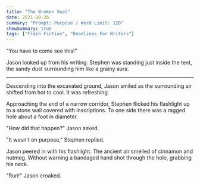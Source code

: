 ```yaml
---
title: "The Broken Seal"
date: 2021-10-26
summary: "Prompt: Purpose / Word Limit: 120"
showSummary: true
tags: ["Flash Fiction", "Deadlines For Writers"]
---
```


"You have to come see this!"

Jason looked up from his writing. Stephen was standing just inside the tent, the sandy dust surrounding him like a grainy aura.  

---

Descending into the excavated ground, Jason smiled as the surrounding air shifted from hot to cool. It was refreshing.

Approaching the end of a narrow corridor, Stephen flicked his flashlight up to a stone wall covered with inscriptions. To one side there was a ragged hole about a foot in diameter.

"How did that happen?" Jason asked.

"It wasn't on purpose," Stephen replied.

Jason peered in with his flashlight. The ancient air smelled of cinnamon and nutmeg. Without warning a bandaged hand shot through the hole, grabbing his neck.

"Run!" Jason croaked.
